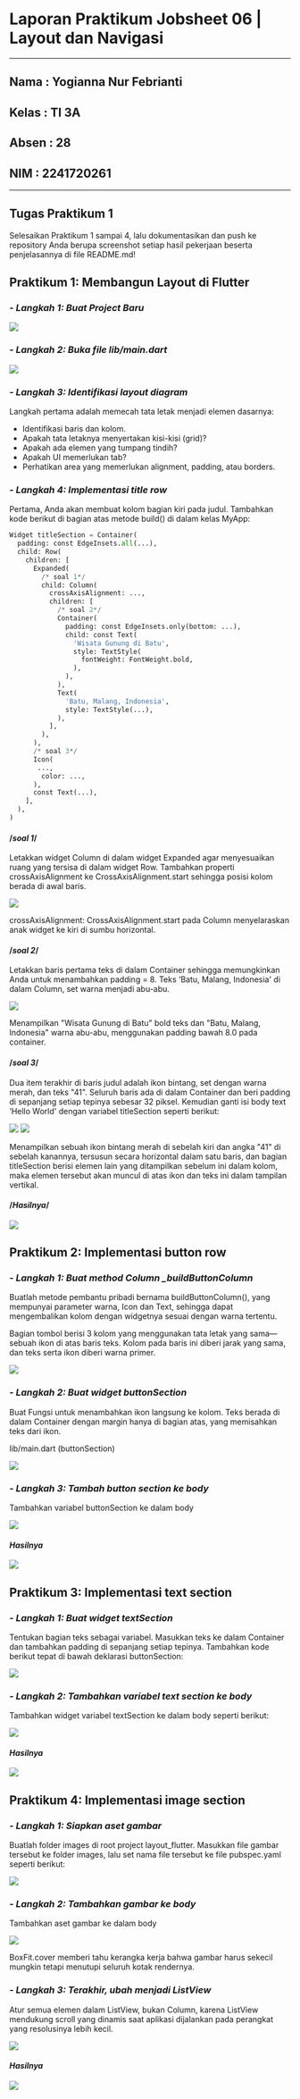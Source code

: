 # **Laporan Praktikum Jobsheet 06 | Layout dan Navigasi**
---

## Nama  : Yogianna Nur Febrianti
## Kelas : TI 3A
## Absen : 28
## NIM   : 2241720261
---

## **Tugas Praktikum 1**

Selesaikan Praktikum 1 sampai 4, lalu dokumentasikan dan push ke repository Anda berupa screenshot setiap hasil pekerjaan beserta penjelasannya di file README.md!

## Praktikum 1: Membangun Layout di Flutter

### *- Langkah 1: Buat Project Baru*

<img src = img/praklang1.png>

### *- Langkah 2: Buka file lib/main.dart*

<img src = img/praklang2.png>

### *- Langkah 3: Identifikasi layout diagram*

Langkah pertama adalah memecah tata letak menjadi elemen dasarnya:

- Identifikasi baris dan kolom.
- Apakah tata letaknya menyertakan kisi-kisi (grid)?
- Apakah ada elemen yang tumpang tindih?
- Apakah UI memerlukan tab?
- Perhatikan area yang memerlukan alignment, padding, atau borders.

### *- Langkah 4: Implementasi title row*

Pertama, Anda akan membuat kolom bagian kiri pada judul. Tambahkan kode berikut di bagian atas metode build() di dalam kelas MyApp:

``` python
Widget titleSection = Container(
  padding: const EdgeInsets.all(...),
  child: Row(
    children: [
      Expanded(
        /* soal 1*/
        child: Column(
          crossAxisAlignment: ...,
          children: [
            /* soal 2*/
            Container(
              padding: const EdgeInsets.only(bottom: ...),
              child: const Text(
                'Wisata Gunung di Batu',
                style: TextStyle(
                  fontWeight: FontWeight.bold,
                ),
              ),
            ),
            Text(
              'Batu, Malang, Indonesia',
              style: TextStyle(...),
            ),
          ],
        ),
      ),
      /* soal 3*/
      Icon(
       ...,
        color: ...,
      ),
      const Text(...),
    ],
  ),
)
```

#### /*soal 1*/ 
Letakkan widget Column di dalam widget Expanded agar menyesuaikan ruang yang tersisa di dalam widget Row. Tambahkan properti crossAxisAlignment ke CrossAxisAlignment.start sehingga posisi kolom berada di awal baris.

<img src = img/prak1soal1.png>

crossAxisAlignment: CrossAxisAlignment.start pada Column menyelaraskan anak widget ke kiri di sumbu horizontal.

#### /*soal 2*/
Letakkan baris pertama teks di dalam Container sehingga memungkinkan Anda untuk menambahkan padding = 8. Teks ‘Batu, Malang, Indonesia' di dalam Column, set warna menjadi abu-abu.

<img src = img/prak1soal2.png>

Menampilkan "Wisata Gunung di Batu" bold teks dan "Batu, Malang, Indonesia" warna abu-abu, menggunakan padding bawah 8.0 pada container.

#### /*soal 3*/
Dua item terakhir di baris judul adalah ikon bintang, set dengan warna merah, dan teks "41". Seluruh baris ada di dalam Container dan beri padding di sepanjang setiap tepinya sebesar 32 piksel. Kemudian ganti isi body text ‘Hello World' dengan variabel titleSection seperti berikut:

<img src = img/prak1soal3.png>

<img src = img/prak1soal3a.png>

Menampilkan sebuah ikon bintang merah di sebelah kiri dan angka "41" di sebelah kanannya, tersusun secara horizontal dalam satu baris, dan bagian titleSection berisi elemen lain yang ditampilkan sebelum ini dalam kolom, maka elemen tersebut akan muncul di atas ikon dan teks ini dalam tampilan vertikal.

#### /*Hasilnya*/

<img src = img/hasilprak1.png>

## Praktikum 2: Implementasi button row

### *- Langkah 1: Buat method Column _buildButtonColumn*

Buatlah metode pembantu pribadi bernama buildButtonColumn(), yang mempunyai parameter warna, Icon dan Text, sehingga dapat mengembalikan kolom dengan widgetnya sesuai dengan warna tertentu.

Bagian tombol berisi 3 kolom yang menggunakan tata letak yang sama—sebuah ikon di atas baris teks. Kolom pada baris ini diberi jarak yang sama, dan teks serta ikon diberi warna primer.

<img src = img/prak2soal1.png>

### *- Langkah 2: Buat widget buttonSection*

Buat Fungsi untuk menambahkan ikon langsung ke kolom. Teks berada di dalam Container dengan margin hanya di bagian atas, yang memisahkan teks dari ikon.

lib/main.dart (buttonSection)

<img src = img/prak2soal2.png>

### *- Langkah 3: Tambah button section ke body*

Tambahkan variabel buttonSection ke dalam body

<img src = img/prak2soal3.png>

#### *Hasilnya*

<img src = img/hasilprak2.png>

## Praktikum 3: Implementasi text section

### *- Langkah 1: Buat widget textSection*

Tentukan bagian teks sebagai variabel. Masukkan teks ke dalam Container dan tambahkan padding di sepanjang setiap tepinya. Tambahkan kode berikut tepat di bawah deklarasi buttonSection:

<img src = img/prak3soal1.png>

### *- Langkah 2: Tambahkan variabel text section ke body*

Tambahkan widget variabel textSection ke dalam body seperti berikut:

<img src = img/prak3soal2.png>

#### *Hasilnya*

<img src = img/hasilprak3.png>

## Praktikum 4: Implementasi image section

### *- Langkah 1: Siapkan aset gambar*

Buatlah folder images di root project layout_flutter. Masukkan file gambar tersebut ke folder images, lalu set nama file tersebut ke file pubspec.yaml seperti berikut:

<img src = img/prak4soal1.png>

### *- Langkah 2: Tambahkan gambar ke body*

Tambahkan aset gambar ke dalam body

<img src = img/prak4soal2.png>

BoxFit.cover memberi tahu kerangka kerja bahwa gambar harus sekecil mungkin tetapi menutupi seluruh kotak rendernya.

### *- Langkah 3: Terakhir, ubah menjadi ListView*

Atur semua elemen dalam ListView, bukan Column, karena ListView mendukung scroll yang dinamis saat aplikasi dijalankan pada perangkat yang resolusinya lebih kecil.

<img src = img/prak4soal3.png>

#### *Hasilnya*

<img src = img/hasilprak4.png>